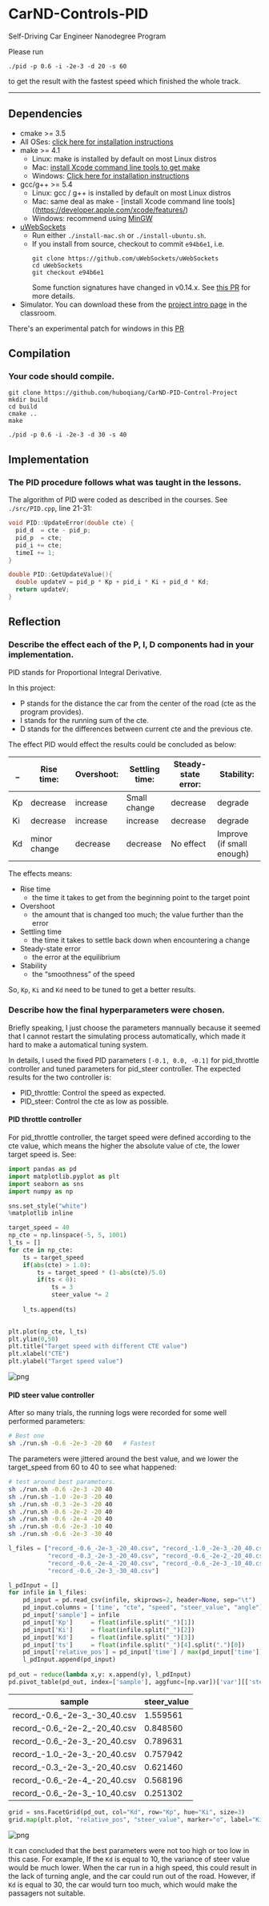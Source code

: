 # CarND-Controls-PID
Self-Driving Car Engineer Nanodegree Program

Please run 

```
./pid -p 0.6 -i -2e-3 -d 20 -s 60
```

to get the result with the fastest speed which finished the whole track.



---

## Dependencies

* cmake >= 3.5
 * All OSes: [click here for installation instructions](https://cmake.org/install/)
* make >= 4.1
  * Linux: make is installed by default on most Linux distros
  * Mac: [install Xcode command line tools to get make](https://developer.apple.com/xcode/features/)
  * Windows: [Click here for installation instructions](http://gnuwin32.sourceforge.net/packages/make.htm)
* gcc/g++ >= 5.4
  * Linux: gcc / g++ is installed by default on most Linux distros
  * Mac: same deal as make - [install Xcode command line tools]((https://developer.apple.com/xcode/features/)
  * Windows: recommend using [MinGW](http://www.mingw.org/)
* [uWebSockets](https://github.com/uWebSockets/uWebSockets)
  * Run either `./install-mac.sh` or `./install-ubuntu.sh`.
  * If you install from source, checkout to commit `e94b6e1`, i.e.
    ```
    git clone https://github.com/uWebSockets/uWebSockets 
    cd uWebSockets
    git checkout e94b6e1
    ```
    Some function signatures have changed in v0.14.x. See [this PR](https://github.com/udacity/CarND-MPC-Project/pull/3) for more details.
* Simulator. You can download these from the [project intro page](https://github.com/udacity/self-driving-car-sim/releases) in the classroom.

There's an experimental patch for windows in this [PR](https://github.com/udacity/CarND-PID-Control-Project/pull/3)

## Compilation

### Your code should compile.

```
git clone https://github.com/huboqiang/CarND-PID-Control-Project
mkdir build
cd build
cmake ..
make

./pid -p 0.6 -i -2e-3 -d 30 -s 40
```

## Implementation

### The PID procedure follows what was taught in the lessons.

The algorithm of PID were coded as described in the courses. See `./src/PID.cpp`, line 21-31:

```cpp
void PID::UpdateError(double cte) {
  pid_d  = cte - pid_p;
  pid_p  = cte;
  pid_i += cte;
  timeI += 1;
}

double PID::GetUpdateValue(){
  double updateV = pid_p * Kp + pid_i * Ki + pid_d * Kd;
  return updateV;
}

```

## Reflection

### Describe the effect each of the P, I, D components had in your implementation.

PID stands for Proportional Integral Derivative.

In this project:

- P stands for the distance the car from the center of the road (cte as the program provides). 
- I stands for the running sum of the cte. 
- D stands for the differences between current cte and the previous cte.

The effect PID would effect the results could be concluded as below:

_| Rise time:| Overshoot:| Settling time:| Steady-state error:|Stability:
---|----|----|----|----|----
Kp |decrease| increase |Small change| decrease |degrade
Ki |decrease| increase |increase| decrease| degrade
Kd |minor change| decrease| decrease| No effect |Improve (if small enough)

The effects means:

- Rise time
  - the time it takes to get from the beginning point to the target point
- Overshoot
  - the amount that is changed too much; the value further than the error
- Settling time
  - the time it takes to settle back down when encountering a change
- Steady-state error 
  - the error at the equilibrium
- Stability
  - the “smoothness” of the speed

So, `Kp`, `Ki` and `Kd` need to be tuned to get a better results.

### Describe how the final hyperparameters were chosen.

Briefly speaking, I just choose the parameters mannually because it seemed that I cannot restart the simulating process automatically, which made it hard to make a automatical tuning system.

In details, I used the fixed PID parameters `[-0.1, 0.0, -0.1]` for pid\_throttle controller and tuned parameters for pid\_steer controller. The expected results for the two controller is:

- PID\_throttle:  Control the speed as expected.
- PID\_steer:     Control the cte as low as possible.

#### PID throttle controller

For pid\_throttle controller, the target speed were defined according to the cte value, which means the higher the absolute value of cte, the lower target speed is. See:

```python
import pandas as pd
import matplotlib.pyplot as plt
import seaborn as sns
import numpy as np

sns.set_style("white")
%matplotlib inline

target_speed = 40
np_cte = np.linspace(-5, 5, 1001)
l_ts = []
for cte in np_cte:
    ts = target_speed
    if(abs(cte) > 1.0):
        ts = target_speed * (1-abs(cte)/5.0)
        if(ts < 0):
            ts = 3
            steer_value *= 2
        
    l_ts.append(ts)

        
plt.plot(np_cte, l_ts)
plt.ylim(0,50)
plt.title("Target speed with different CTE value")
plt.xlabel("CTE")
plt.ylabel("Target speed value")
```

![png](pic1.png)


#### PID steer value controller

After so many trials, the running logs were recorded for some well performed parameters:

```bash
# Best one
sh ./run.sh -0.6 -2e-3 -20 60   # Fastest
```

The parameters were jittered around the best value, and we lower the target_speed from 60 to 40 to see what happened:

```bash
# test around best parameters. 
sh ./run.sh -0.6 -2e-3 -20 40
sh ./run.sh -1.0 -2e-3 -20 40
sh ./run.sh -0.3 -2e-3 -20 40
sh ./run.sh -0.6 -2e-2 -20 40
sh ./run.sh -0.6 -2e-4 -20 40
sh ./run.sh -0.6 -2e-3 -10 40
sh ./run.sh -0.6 -2e-3 -30 40
```


```python
l_files = ["record_-0.6_-2e-3_-20_40.csv", "record_-1.0_-2e-3_-20_40.csv", 
           "record_-0.3_-2e-3_-20_40.csv", "record_-0.6_-2e-2_-20_40.csv",
           "record_-0.6_-2e-4_-20_40.csv", "record_-0.6_-2e-3_-10_40.csv", 
           "record_-0.6_-2e-3_-30_40.csv"]

l_pdInput = []
for infile in l_files:
    pd_input = pd.read_csv(infile, skiprows=2, header=None, sep="\t")
    pd_input.columns = ['time', "cte", "speed", "steer_value", "angle"]
    pd_input['sample'] = infile
    pd_input['Kp']     = float(infile.split("_")[1])
    pd_input['Ki']     = float(infile.split("_")[2])
    pd_input['Kd']     = float(infile.split("_")[3])
    pd_input['ts']     = float(infile.split("_")[4].split(".")[0])
    pd_input['relative_pos'] = pd_input['time'] / max(pd_input['time'])
    l_pdInput.append(pd_input)
    
pd_out = reduce(lambda x,y: x.append(y), l_pdInput)
pd.pivot_table(pd_out, index=['sample'], aggfunc=[np.var])['var'][['steer_value']].sort_values("steer_value", ascending=False)
```


sample	| 	steer_value
---|---
record\_-0.6\_-2e-3\_-30\_40.csv|1.559561
record\_-0.6\_-2e-2\_-20\_40.csv|0.848560
record\_-0.6\_-2e-3\_-20\_40.csv|0.789631
record\_-1.0\_-2e-3\_-20\_40.csv|0.757942
record\_-0.3\_-2e-3\_-20\_40.csv|0.621460
record\_-0.6\_-2e-4\_-20\_40.csv|0.568196
record\_-0.6\_-2e-3\_-10\_40.csv|0.251302

```python
grid = sns.FacetGrid(pd_out, col="Kd", row="Kp", hue="Ki", size=3)
grid.map(plt.plot, "relative_pos", "steer_value", marker="o", label="Ki", ms=1).add_legend()
```

![png](./pic2.png)

It can concluded that the best parameters were not too high or too low in this case. For example, If the `Kd` is equal to 10, the variance of steer value would be much lower. When the car run in a high speed, this could result in the lack of turning angle, and the car could run out of the road. However, if `Kd` is equal to 30, the car would turn too much, which would make the passagers not suitable.

